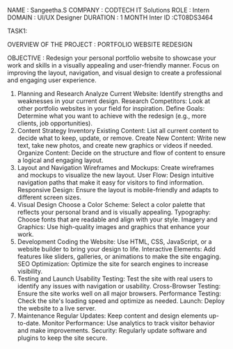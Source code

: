 NAME : Sangeetha.S
COMPANY : CODTECH IT Solutions
ROLE : Intern
DOMAIN : UI/UX Designer
DURATION : 1 MONTH
Inter ID :CT08DS3464

TASK1:

OVERVIEW OF THE PROJECT : 
PORTFOLIO WEBSITE REDESIGN

OBJECTIVE : 
Redesign your personal portfolio website to showcase your work and skills in a visually
appealing and user-friendly manner. Focus on improving the layout, navigation, and
visual design to create a professional and engaging user experience.

1. Planning and Research
Analyze Current Website: Identify strengths and weaknesses in your current design.
Research Competitors: Look at other portfolio websites in your field for inspiration.
Define Goals: Determine what you want to achieve with the redesign (e.g., more clients, job opportunities).
2. Content Strategy
Inventory Existing Content: List all current content to decide what to keep, update, or remove.
Create New Content: Write new text, take new photos, and create new graphics or videos if needed.
Organize Content: Decide on the structure and flow of content to ensure a logical and engaging layout.
3. Layout and Navigation
Wireframes and Mockups: Create wireframes and mockups to visualize the new layout.
User Flow: Design intuitive navigation paths that make it easy for visitors to find information.
Responsive Design: Ensure the layout is mobile-friendly and adapts to different screen sizes.
4. Visual Design
Choose a Color Scheme: Select a color palette that reflects your personal brand and is visually appealing.
Typography: Choose fonts that are readable and align with your style.
Imagery and Graphics: Use high-quality images and graphics that enhance your work.
5. Development
Coding the Website: Use HTML, CSS, JavaScript, or a website builder to bring your design to life.
Interactive Elements: Add features like sliders, galleries, or animations to make the site engaging.
SEO Optimization: Optimize the site for search engines to increase visibility.
6. Testing and Launch
Usability Testing: Test the site with real users to identify any issues with navigation or usability.
Cross-Browser Testing: Ensure the site works well on all major browsers.
Performance Testing: Check the site's loading speed and optimize as needed.
Launch: Deploy the website to a live server.
7. Maintenance
Regular Updates: Keep content and design elements up-to-date.
Monitor Performance: Use analytics to track visitor behavior and make improvements.
Security: Regularly update software and plugins to keep the site secure.
